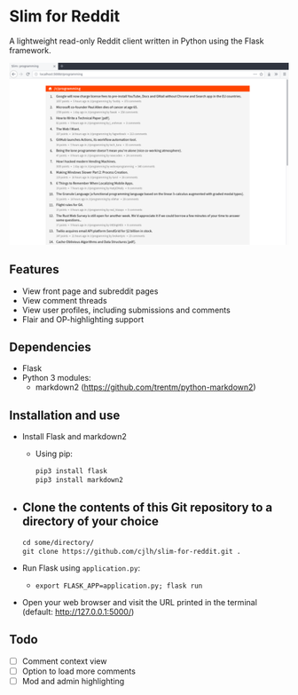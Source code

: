 # Slim for Reddit

A lightweight read-only Reddit client written in Python using the Flask framework.

![Screenshot of Subreddit view](./screenshots/subreddit_view.png)


## Features

- View front page and subreddit pages
- View comment threads
- View user profiles, including submissions and comments
- Flair and OP-highlighting support


## Dependencies

- Flask
- Python 3 modules:
  - markdown2 (https://github.com/trentm/python-markdown2)


## Installation and use

- Install Flask and markdown2
  - Using pip:
    ```
    pip3 install flask
    pip3 install markdown2
    ```
- Clone the contents of this Git repository to a directory of your choice
  - 
    ```
    cd some/directory/
    git clone https://github.com/cjlh/slim-for-reddit.git .
    ```
- Run Flask using `application.py`:
  - ```export FLASK_APP=application.py; flask run```

- Open your web browser and visit the URL printed in the terminal (default: http://127.0.0.1:5000/)


## Todo

- [ ] Comment context view
- [ ] Option to load more comments
- [ ] Mod and admin highlighting
